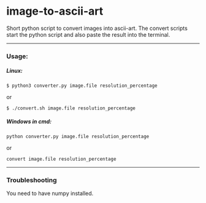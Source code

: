 # image-to-ascii-art

Short python script to convert images into ascii-art. The convert scripts start the python script and also paste the result into the terminal.

------
### Usage:

##### Linux:
```
$ python3 converter.py image.file resolution_percentage
```
or
```
$ ./convert.sh image.file resolution_percentage
```

##### Windows in cmd:
```
python converter.py image.file resolution_percentage
```
or
```
convert image.file resolution_percentage
```

------
### Troubleshooting

You need to have numpy installed.
